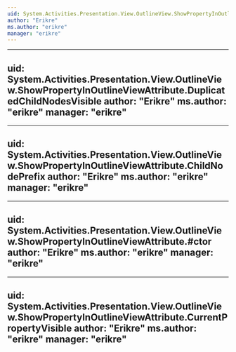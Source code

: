 ```yaml
---
uid: System.Activities.Presentation.View.OutlineView.ShowPropertyInOutlineViewAttribute
author: "Erikre"
ms.author: "erikre"
manager: "erikre"
---
```


---
uid: System.Activities.Presentation.View.OutlineView.ShowPropertyInOutlineViewAttribute.DuplicatedChildNodesVisible
author: "Erikre"
ms.author: "erikre"
manager: "erikre"
---

---
uid: System.Activities.Presentation.View.OutlineView.ShowPropertyInOutlineViewAttribute.ChildNodePrefix
author: "Erikre"
ms.author: "erikre"
manager: "erikre"
---

---
uid: System.Activities.Presentation.View.OutlineView.ShowPropertyInOutlineViewAttribute.#ctor
author: "Erikre"
ms.author: "erikre"
manager: "erikre"
---

---
uid: System.Activities.Presentation.View.OutlineView.ShowPropertyInOutlineViewAttribute.CurrentPropertyVisible
author: "Erikre"
ms.author: "erikre"
manager: "erikre"
---
